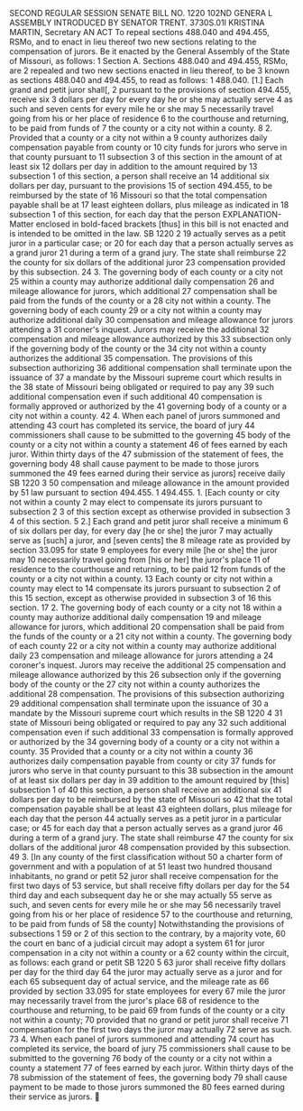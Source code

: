 SECOND REGULAR SESSION
SENATE BILL NO. 1220
102ND GENERA L ASSEMBLY
INTRODUCED BY SENATOR TRENT.
3730S.01I KRISTINA MARTIN, Secretary
AN ACT
To repeal sections 488.040 and 494.455, RSMo, and to enact in lieu thereof two new sections
relating to the compensation of jurors.
Be it enacted by the General Assembly of the State of Missouri, as follows:
1 Section A. Sections 488.040 and 494.455, RSMo, are
2 repealed and two new sections enacted in lieu thereof, to be
3 known as sections 488.040 and 494.455, to read as follows:
1 488.040. [1.] Each grand and petit juror shall[,
2 pursuant to the provisions of section 494.455, receive six
3 dollars per day for every day he or she may actually serve
4 as such and seven cents for every mile he or she may
5 necessarily travel going from his or her place of residence
6 to the courthouse and returning, to be paid from funds of
7 the county or a city not within a county.
8 2. Provided that a county or a city not within a
9 county authorizes daily compensation payable from county or
10 city funds for jurors who serve in that county pursuant to
11 subsection 3 of this section in the amount of at least six
12 dollars per day in addition to the amount required by
13 subsection 1 of this section, a person shall receive an
14 additional six dollars per day, pursuant to the provisions
15 of section 494.455, to be reimbursed by the state of
16 Missouri so that the total compensation payable shall be at
17 least eighteen dollars, plus mileage as indicated in
18 subsection 1 of this section, for each day that the person
EXPLANATION-Matter enclosed in bold-faced brackets [thus] in this bill is not enacted
and is intended to be omitted in the law.
SB 1220 2
19 actually serves as a petit juror in a particular case; or
20 for each day that a person actually serves as a grand juror
21 during a term of a grand jury. The state shall reimburse
22 the county for six dollars of the additional juror
23 compensation provided by this subsection.
24 3. The governing body of each county or a city not
25 within a county may authorize additional daily compensation
26 and mileage allowance for jurors, which additional
27 compensation shall be paid from the funds of the county or a
28 city not within a county. The governing body of each county
29 or a city not within a county may authorize additional daily
30 compensation and mileage allowance for jurors attending a
31 coroner's inquest. Jurors may receive the additional
32 compensation and mileage allowance authorized by this
33 subsection only if the governing body of the county or the
34 city not within a county authorizes the additional
35 compensation. The provisions of this subsection authorizing
36 additional compensation shall terminate upon the issuance of
37 a mandate by the Missouri supreme court which results in the
38 state of Missouri being obligated or required to pay any
39 such additional compensation even if such additional
40 compensation is formally approved or authorized by the
41 governing body of a county or a city not within a county.
42 4. When each panel of jurors summoned and attending
43 court has completed its service, the board of jury
44 commissioners shall cause to be submitted to the governing
45 body of the county or a city not within a county a statement
46 of fees earned by each juror. Within thirty days of the
47 submission of the statement of fees, the governing body
48 shall cause payment to be made to those jurors summoned the
49 fees earned during their service as jurors] receive daily
SB 1220 3
50 compensation and mileage allowance in the amount provided by
51 law pursuant to section 494.455.
1 494.455. 1. [Each county or city not within a county
2 may elect to compensate its jurors pursuant to subsection 2
3 of this section except as otherwise provided in subsection 3
4 of this section.
5 2.] Each grand and petit juror shall receive a minimum
6 of six dollars per day, for every day [he or she] the juror
7 may actually serve as [such] a juror, and [seven cents] the
8 mileage rate as provided by section 33.095 for state
9 employees for every mile [he or she] the juror may
10 necessarily travel going from [his or her] the juror's place
11 of residence to the courthouse and returning, to be paid
12 from funds of the county or a city not within a county.
13 Each county or city not within a county may elect to
14 compensate its jurors pursuant to subsection 2 of this
15 section, except as otherwise provided in subsection 3 of
16 this section.
17 2. The governing body of each county or a city not
18 within a county may authorize additional daily compensation
19 and mileage allowance for jurors, which additional
20 compensation shall be paid from the funds of the county or a
21 city not within a county. The governing body of each county
22 or a city not within a county may authorize additional daily
23 compensation and mileage allowance for jurors attending a
24 coroner's inquest. Jurors may receive the additional
25 compensation and mileage allowance authorized by this
26 subsection only if the governing body of the county or the
27 city not within a county authorizes the additional
28 compensation. The provisions of this subsection authorizing
29 additional compensation shall terminate upon the issuance of
30 a mandate by the Missouri supreme court which results in the
SB 1220 4
31 state of Missouri being obligated or required to pay any
32 such additional compensation even if such additional
33 compensation is formally approved or authorized by the
34 governing body of a county or a city not within a county.
35 Provided that a county or a city not within a county
36 authorizes daily compensation payable from county or city
37 funds for jurors who serve in that county pursuant to this
38 subsection in the amount of at least six dollars per day in
39 addition to the amount required by [this] subsection 1 of
40 this section, a person shall receive an additional six
41 dollars per day to be reimbursed by the state of Missouri so
42 that the total compensation payable shall be at least
43 eighteen dollars, plus mileage for each day that the person
44 actually serves as a petit juror in a particular case; or
45 for each day that a person actually serves as a grand juror
46 during a term of a grand jury. The state shall reimburse
47 the county for six dollars of the additional juror
48 compensation provided by this subsection.
49 3. [In any county of the first classification without
50 a charter form of government and with a population of at
51 least two hundred thousand inhabitants, no grand or petit
52 juror shall receive compensation for the first two days of
53 service, but shall receive fifty dollars per day for the
54 third day and each subsequent day he or she may actually
55 serve as such, and seven cents for every mile he or she may
56 necessarily travel going from his or her place of residence
57 to the courthouse and returning, to be paid from funds of
58 the county] Notwithstanding the provisions of subsections 1
59 or 2 of this section to the contrary, by a majority vote,
60 the court en banc of a judicial circuit may adopt a system
61 for juror compensation in a city not within a county or a
62 county within the circuit, as follows: each grand or petit
SB 1220 5
63 juror shall receive fifty dollars per day for the third day
64 the juror may actually serve as a juror and for each
65 subsequent day of actual service, and the mileage rate as
66 provided by section 33.095 for state employees for every
67 mile the juror may necessarily travel from the juror's place
68 of residence to the courthouse and returning, to be paid
69 from funds of the county or a city not within a county;
70 provided that no grand or petit juror shall receive
71 compensation for the first two days the juror may actually
72 serve as such.
73 4. When each panel of jurors summoned and attending
74 court has completed its service, the board of jury
75 commissioners shall cause to be submitted to the governing
76 body of the county or a city not within a county a statement
77 of fees earned by each juror. Within thirty days of the
78 submission of the statement of fees, the governing body
79 shall cause payment to be made to those jurors summoned the
80 fees earned during their service as jurors.
